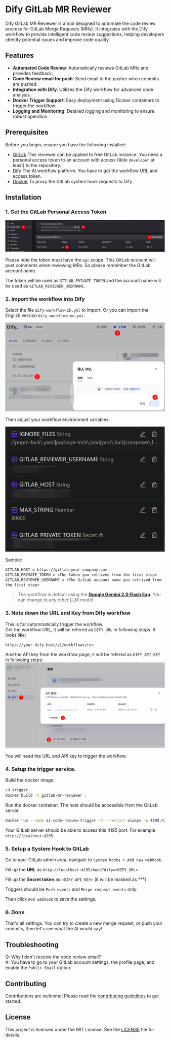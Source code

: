 # Dify GitLab MR Reviewer

Dify GitLab MR Reviewer is a tool designed to automate the code review process for GitLab Merge Requests (MRs). It integrates with the Dify workflow to provide intelligent code review suggestions, helping developers identify potential issues and improve code quality.

## Features

- **Automated Code Review**: Automatically reviews GitLab MRs and provides feedback.
- **Code Review email for push**: Send email to the pusher when commits are pushed.
- **Integration with Dify**: Utilizes the Dify workflow for advanced code analysis.
- **Docker Trigger Support**: Easy deployment using Docker containers to trigger the workflow.
- **Logging and Monitoring**: Detailed logging and monitoring to ensure robust operation.

## Prerequisites

Before you begin, ensure you have the following installed:

- [GitLab](https://about.gitlab.com/) This reviewer can be applied to free GitLab instance. You need a personal access token to an account with access (Role `developer` at least) to the repository.
- [Dify](https://github.com/langgenius/dify) The AI workflow platform. You have to get the workflow URL and access token.
- [Docker](https://www.docker.com/) To proxy the GitLab system hook requests to Dify

## Installation

### 1. Get the GitLab Personal Access Token

![Get the GitLab Personal Access Token Steps](docs/image-1.png)

Please note the token must have the `api` scope. This GitLab account will post comments when reviewing MRs. So please remember the GitLab account name.

The token will be used as `GITLAB_PRIVATE_TOKEN` and the account name will be used as `GITLAB_REVIEWER_USERNAME`.

### 2. Import the workflow into Dify

Select the file `dify-workflow-zh.yml` to import. Or you can import the English version `dify-workflow-en.yml`.  

![How to import the workflow](docs/image-3.png)

Then adjust your workflow environment variables.

![Dify workflow environment variables](docs/image-2.png)

Sample:

```
GITLAB_HOST = https://gitlab.your-company.com
GITLAB_PRIVATE_TOKEN = <The token you retrived from the first step>
GITLAB_REVIEWER_USERNAME = <The GitLab account name you retrived from the first step>
```

> The workflow is default using the [**Google Gemini 2.0 Flash Exp**](https://aistudio.google.com/apikey). You can change to any other LLM model.

### 3. Note down the URL and Key from Dify workflow

This is for autommatically trigger the workflow.  
Get the workflow URL, it will be refered as `DIFY_URL` in following steps. It looks like:

```
https://your-dify-host/v1/workflows/run
```

And the API key from the workflow page, it will be refered as `DIFY_API_KEY` in follwoing steps:
![The Dify API Key](docs/image-4.png)

You will need the URL and API key to trigger the workflow.

### 4. Setup the trigger service.

Build the docker image:

```sh
cd trigger
docker build -t gitlab-mr-reviewer .
```

Run the docker container. The host should be accessible from the GitLab server.

```sh
docker run --name ai-code-review-trigger -d --restart always -p 4195:4195 -v $(pwd)/logs:/var/log/supervisor/ gitlab-mr-reviewer
```

Your GitLab server should be able to access this 4195 port. For example `http://localhost:4195`.

### 5. Setup a System Hook to GitLab

Go to your GitLab admin area, navigate to `System hooks > Add new webhook`.

Fill up the **URL** as `http://localhost:4195/hook?dify=<DIFY_URL>`

Fill up the **Secret token** as `<DIFY_API_KEY>` (it will be masked as ***)

Triggers should be `Push events` and `Merge request events` only.

Then click `Add webhook` to save the settings.

### 6. Done

That's all settings. You can try to create a new merge request, or push your commits, then let's see what the AI would say!

## Troubleshooting

Q: Why I don't receive the code review email?  
A: You have to go to your GitLab account settings, the profile page, and enable the `Public Email` option.

## Contributing

Contributions are welcome! Please read the [contributing guidelines](CONTRIBUTING.md) to get started.

## License

This project is licensed under the MIT License. See the [LICENSE](LICENSE) file for details.
